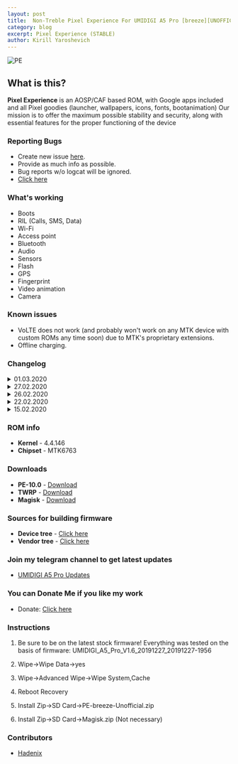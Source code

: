 ```yaml
---
layout: post
title:  Non-Treble Pixel Experience For UMIDIGI A5 Pro [breeze][UNOFFICIAL]
category: blog
excerpt: Pixel Experience (STABLE)
author: Kirill Yaroshevich
---
```


![PE](http://Hadenix.github.io/images/PixelExperience.jpg)

## What is this?
**Pixel Experience** is an AOSP/CAF based ROM, with Google apps included and all Pixel goodies (launcher, wallpapers, icons, fonts, bootanimation) Our mission is to offer the maximum possible stability and security, along with essential features for the proper functioning of the device

### Reporting Bugs
* Create new issue [here](https://github.com/UMIDIGI-MT6763-Development/android_device_umidigi_breeze/issues).
* Provide as much info as possible.
* Bug reports w/o logcat will be ignored.
* [Click here](https://github.com/nathanchance/Android-Tools/blob/master/Guides/Proper_Bug_Reporting.txt)

### What's working
* Boots
* RIL (Calls, SMS, Data)
* Wi-Fi
* Access point
* Bluetooth
* Audio
* Sensors
* Flash
* GPS
* Fingerprint
* Video animation
* Camera

### Known issues
* VoLTE does not work (and probably won't work on any MTK device with custom ROMs any time soon) due to MTK's proprietary extensions.
* Offline charging.

### Changelog
<details>
<summary>01.03.2020</summary>
<p>* Overlay display improvements on 10 android.
<br>* Fix display settings - system - gestures - navigation in the system</p>
</details>
<details>
<summary>27.02.2020</summary>
<p>- Edits the device certification.
<br>- Updated overlay:
<br>Completely redone the brightness values. The brightness is minimal, it has become much lower and now it is not so bright as it was on the stock values.
<br>In case of hard overheating of the phone for your safety, the phone will be turned off.
<br>Many changes by WIFI / standards.
<br>And a lot of other changes to improve.</p>
</details>
<details>
<summary>26.02.2020</summary>
<p>Correcting a fingerprint failure by checking for a zero client.</p>
</details>
<details>
<summary>22.02.2020</summary>
<p>Fixed animation and video glitches</p>
</details>
<details>
<summary>15.02.2020</summary>
<p>February Security Patch 2020
<br>First build</p>
</details>

### ROM info
* **Kernel** - 4.4.146
* **Chipset** - MTK6763

### Downloads
* **PE-10.0** - [Download](https://sourceforge.net/projects/umidigi-mt6763-dev/files/ROM/Non-Treble/PixelExperience/)
* **TWRP** - [Download](https://sourceforge.net/projects/umidigi-mt6763-dev/files/TWRP/)
* **Magisk** - [Download](https://github.com/topjohnwu/Magisk/releases)

### Sources for building firmware
* **Device tree** - [Click here](https://github.com/UMIDIGI-MT6763-Development/android_device_umidigi_breeze)
* **Vendor tree** - [Click here](https://github.com/UMIDIGI-MT6763-Development/android_vendor_umidigi_breeze)

### Join my telegram channel to get latest updates
* [UMIDIGI A5 Pro Updates](https://t.me/UMIDIGIA5Pro)

### You can Donate Me if you like my work
* Donate: [Click here](https://money.yandex.ru/to/410018830733273)

### Instructions
1) Be sure to be on the latest stock firmware! Everything was tested on the basis of firmware: UMIDIGI_A5_Pro_V1.6_20191227_20191227-1956

3) Wipe->Wipe Data->yes

2) Wipe->Advanced Wipe->Wipe System,Cache

4) Reboot Recovery

5) Install Zip->SD Card->PE-breeze-Unofficial.zip

6) Install Zip->SD Card->Magisk.zip (Not necessary)

### Contributors
* [Hadenix](https://t.me/Hadenix)
